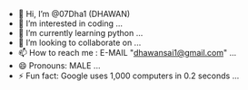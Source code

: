 - 👋 Hi, I’m @07Dha1 (DHAWAN)
- 👀 I’m interested in coding ...
- 🌱 I’m currently learning python ...
- 💞️ I’m looking to collaborate on ...
- 📫 How to reach me : E-MAIL "dhawansai1@gmail.com" ...
- 😄 Pronouns: MALE ...
- ⚡ Fun fact: Google uses 1,000 computers in 0.2 seconds ...

<!---
07Dha1/07Dha1 is a ✨ special ✨ repository because its `README.md` (this file) appears on your GitHub profile.
You can click the Preview link to take a look at your changes.
--->
